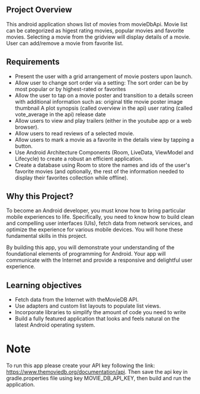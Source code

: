 ## Project Overview
This android application shows list of movies from movieDbApi. Movie list can be categorized as higest rating movies, popular movies and favorite movies. Selecting a movie from the gridview will display details of a movie. User can add/remove a movie from favorite list.

## Requirements
- Present the user with a grid arrangement of movie posters upon launch.
- Allow user to change sort order via a setting:
The sort order can be by most popular or by highest-rated or favorites
- Allow the user to tap on a movie poster and transition to a details screen with additional information such as:
original title
movie poster image thumbnail
A plot synopsis (called overview in the api)
user rating (called vote_average in the api)
release date
- Allow users to view and play trailers (either in the youtube app or a web browser).
- Allow users to read reviews of a selected movie.
- Allow users to mark a movie as a favorite in the details view by tapping a button.
- Use Android Architecture Components (Room, LiveData, ViewModel and Lifecycle) to create a robust an efficient application.
- Create a database using Room to store the names and ids of the user's favorite movies (and optionally, the rest of the information needed to display their favorites collection while offline).

## Why this Project?
To become an Android developer, you must know how to bring particular mobile experiences to life. Specifically, you need to know how to build clean and compelling user interfaces (UIs), fetch data from network services, and optimize the experience for various mobile devices. You will hone these fundamental skills in this project.

By building this app, you will demonstrate your understanding of the foundational elements of programming for Android. Your app will communicate with the Internet and provide a responsive and delightful user experience. 

## Learning objectives
- Fetch data from the Internet with theMovieDB API.
- Use adapters and custom list layouts to populate list views.
- Incorporate libraries to simplify the amount of code you need to write
- Build a fully featured application that looks and feels natural on the latest Android operating system.

# Note
To run this app please create your API key following the link: https://www.themoviedb.org/documentation/api. Then save the api key in gradle.properties file using key MOVIE_DB_API_KEY, then build and run the application. 
